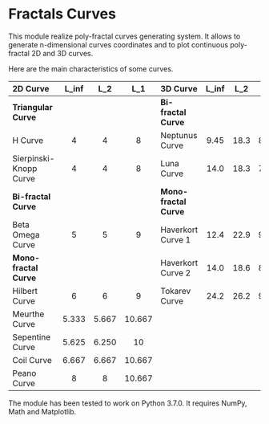 # Fractals Curves

This module realize poly-fractal curves generating system. It allows to generate n-dimensional curves coordinates and to plot continuous poly-fractal 2D and 3D curves.

Here are the main characteristics of some curves.

|2D Curve               | L_inf |  L_2  |   L_1   |3D Curve            | L_inf |  L_2  |  L_1  |
|:---                   | :---: | :---: |  :---:  |:---                | :---: | :---: | :---: |
|**Triangular Curve**   |       |       |         |**Bi-fractal Curve**                        |
|H Curve                |   4   |   4   |    8    |Neptunus Curve      | 9.45  | 18.3  | 88.9  |
|Sierpinski-Knopp Curve |   4   |   4   |    8    |Luna Curve          | 14.0  | 18.3  | 75.6  |
|**Bi-fractal Curve**   |       |       |         |**Mono-fractal Curve**                      |
|Beta Omega Curve       |   5   |   5   |    9    |Haverkort Curve 1   | 12.4  | 22.9  | 99.6  |
|**Mono-fractal Curve** |       |       |         |Haverkort Curve 2   | 14.0  | 18.6  | 89.8  |
|Hilbert Curve          |   6   |   6   |    9    |Tokarev Curve       | 24.2  | 26.2  | 98.3  |
|Meurthe Curve          | 5.333 | 5.667 | 10.667  |
|Sepentine Curve        | 5.625 | 6.250 |   10    |
|Coil Curve             | 6.667 | 6.667 | 10.667  |
|Peano Curve            |   8   |   8   | 10.667  |


The module has been tested to work on Python 3.7.0. It requires NumPy, Math and Matplotlib.
